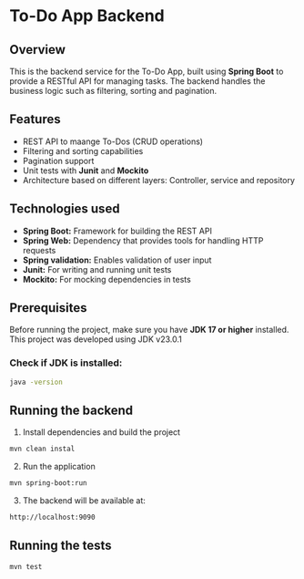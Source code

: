 # To-Do App Backend

## Overview
This is the backend service for the To-Do App, built using **Spring Boot** to provide a RESTful API for managing tasks.
The backend handles the business logic such as filtering, sorting and pagination. 

## Features
- REST API to maange To-Dos (CRUD operations)
- Filtering and sorting capabilities
- Pagination support
- Unit tests with **Junit** and **Mockito**
- Architecture based on different layers: Controller, service and repository

## Technologies used
- **Spring Boot:** Framework for building the REST API
- **Spring Web:** Dependency that provides tools for handling HTTP requests
- **Spring validation:** Enables validation of user input
- **Junit:** For writing and running unit tests
- **Mockito:** For mocking dependencies in tests

## Prerequisites
Before running the project, make sure you have **JDK 17 or higher** installed.
This project was developed using JDK v23.0.1

### Check if JDK is installed:
```bash
java -version
```

## Running the backend
1. Install dependencies and build the project
```bash
mvn clean instal
```
2. Run the application
```bash
mvn spring-boot:run
```
3. The backend will be available at:
```bash
http://localhost:9090
```

## Running the tests
```bash
mvn test
```
